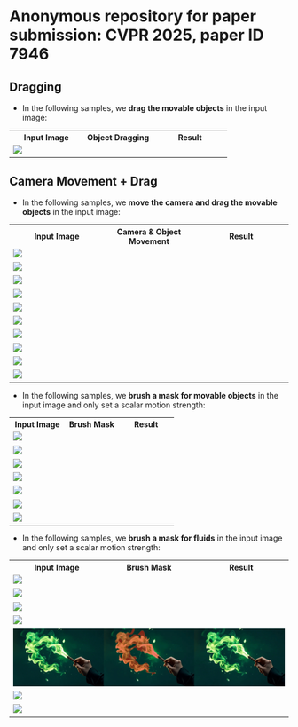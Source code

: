# Anonymous repository for paper submission: CVPR 2025, paper ID 7946


## Dragging

- In the following samples, we **drag the movable objects** in the input image:


<table>
  <tr>
    <th width=34% style="text-align:center">Input Image</th>
    <th width=32% style="text-align:center">Object Dragging</th>
    <th width=34% style="text-align:center">Result</th>
  </tr>
  <tr>
    <td colspan="3"><img src="gif/man.gif"></td>
  </tr>
</table>



## Camera Movement + Drag

- In the following samples, we **move the camera and drag the movable objects** in the input image:


<table>
  <tr>
    <th width=34% style="text-align:center">Input Image</th>
    <th width=32% style="text-align:center">Camera & Object Movement</th>
    <th width=34% style="text-align:center">Result</th>
  </tr>
  <tr>
    <td colspan="3" ><img src="gif/duck_run.gif"></td>
  </tr>
  <tr>
    <td colspan="3"><img src="gif/jellyfish.gif"></td>
  </tr>
  <tr>
    <td colspan="3"><img src="gif/moon_walk.gif"></td>
  </tr>
  <tr>
    <td colspan="3"><img src="gif/polarbear2.gif"></td>
  </tr>
  <tr>
    <td colspan="3"><img src="gif/swan.gif"></td>
  </tr>
  <tr>
    <td colspan="3"><img src="gif/wolf.gif"></td>
  </tr>
  <tr>
    <td colspan="3"><img src="gif/ball.gif"></td>
  </tr>
  <tr>
    <td colspan="3"><img src="gif/boat.gif"></td>
  </tr>
  <tr>
    <td colspan="3"><img src="gif/cat.gif"></td>
  </tr>
  <tr>
    <td colspan="3"><img src="gif/panda_run.gif"></td>
  </tr>
</table>

- In the following samples, we **brush a  mask for movable objects** in the input image and only set a scalar motion strength:

<table>
  <tr>
    <th width=34% style="text-align:center">Input Image</th>
    <th width=32% style="text-align:center">Brush Mask</th>
    <th width=34% style="text-align:center">Result</th>
  </tr>
  <tr>
    <td colspan="3" ><img src="gif/make_cake.gif"></td>
  </tr>
  <tr>
    <td colspan="3"><img src="gif/dog_wash.gif"></td>
  </tr>
  <tr>
    <td colspan="3"><img src="gif/duck_stand.gif"></td>
  </tr>
  <tr>
    <td colspan="3"><img src="gif/play_guitar.gif"></td>
  </tr>
  <tr>
    <td colspan="3"><img src="gif/llama.gif"></td>
  </tr>
  <tr>
    <td colspan="3"><img src="gif/dive.gif"></td>
  </tr>
  <tr>
    <td colspan="3"><img src="gif/dog_run.gif"></td>
  </tr>
</table>


- In the following samples, we **brush a  mask for fluids** in the input image and only set a scalar motion strength:

<table>
  <tr>
    <th width=34% style="text-align:center">Input Image</th>
    <th width=32% style="text-align:center">Brush Mask</th>
    <th width=34% style="text-align:center">Result</th>
  </tr>
  <tr>
    <td colspan="3"><img src="gif/chimney.gif"></td>
  </tr>
  <tr>
    <td colspan="3"><img src="gif/explode.gif"></td>
  </tr>
  <tr>
    <td colspan="3"><img src="gif/skeleton.gif"></td>
  </tr>
  <tr>
    <td colspan="3"><img src="gif/steamship.gif"></td>
  </tr>
  <tr>
    <td colspan="3"><img src="gif/wand.gif"></td>
  </tr>
  <tr>
    <td colspan="3"><img src="gif/candle.gif"></td>
  </tr>
  <tr>
    <td colspan="3" ><img src="gif/bonfire.gif"></td>
  </tr>
</table>

